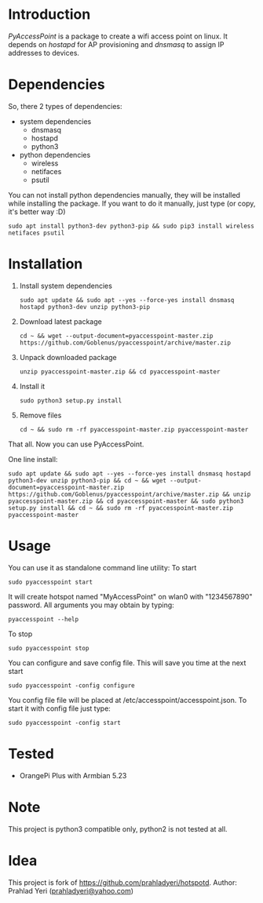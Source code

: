 # Introduction
*PyAccessPoint* is a package to create a wifi access point on linux. It depends on *hostapd* for AP provisioning and *dnsmasq* to assign IP addresses to devices.

# Dependencies
So, there 2 types of dependencies:
* system dependencies
    * dnsmasq
    * hostapd
    * python3
* python dependencies
    * wireless
    * netifaces
    * psutil

You can not install python dependencies manually, they will be installed while installing the package.
If you want to do it manually, just type (or copy, it's better way :D)
```
sudo apt install python3-dev python3-pip && sudo pip3 install wireless netifaces psutil
```

# Installation
1. Install system dependencies
    ```
    sudo apt update && sudo apt --yes --force-yes install dnsmasq hostapd python3-dev unzip python3-pip
    ```

2. Download latest package
    ```
    cd ~ && wget --output-document=pyaccesspoint-master.zip https://github.com/Goblenus/pyaccesspoint/archive/master.zip
    ```

3. Unpack downloaded package
    ```
    unzip pyaccesspoint-master.zip && cd pyaccesspoint-master
    ```

4. Install it
    ```
    sudo python3 setup.py install
    ```

5. Remove files
    ```
    cd ~ && sudo rm -rf pyaccesspoint-master.zip pyaccesspoint-master
    ```

That all. Now you can use PyAccessPoint.

One line install:
```
sudo apt update && sudo apt --yes --force-yes install dnsmasq hostapd python3-dev unzip python3-pip && cd ~ && wget --output-document=pyaccesspoint-master.zip https://github.com/Goblenus/pyaccesspoint/archive/master.zip && unzip pyaccesspoint-master.zip && cd pyaccesspoint-master && sudo python3 setup.py install && cd ~ && sudo rm -rf pyaccesspoint-master.zip pyaccesspoint-master
```

# Usage
You can use it as standalone command line utility:
To start
```
sudo pyaccesspoint start
```

It will create hotspot named "MyAccessPoint" on wlan0 with "1234567890" password.
All arguments you may obtain by typing:
```
pyaccesspoint --help
```

To stop
```
sudo pyaccesspoint stop
```

You can configure and save config file. This will save you time at the next start
```
sudo pyaccesspoint -config configure
```
You config file file will be placed at /etc/accesspoint/accesspoint.json.
To start it with config file just type:
```
sudo pyaccesspoint -config start
```

# Tested
* OrangePi Plus with Armbian 5.23

# Note
This project is python3 compatible only, python2 is not tested at all.

# Idea
This project is fork of https://github.com/prahladyeri/hotspotd.
Author: Prahlad Yeri (prahladyeri@yahoo.com)